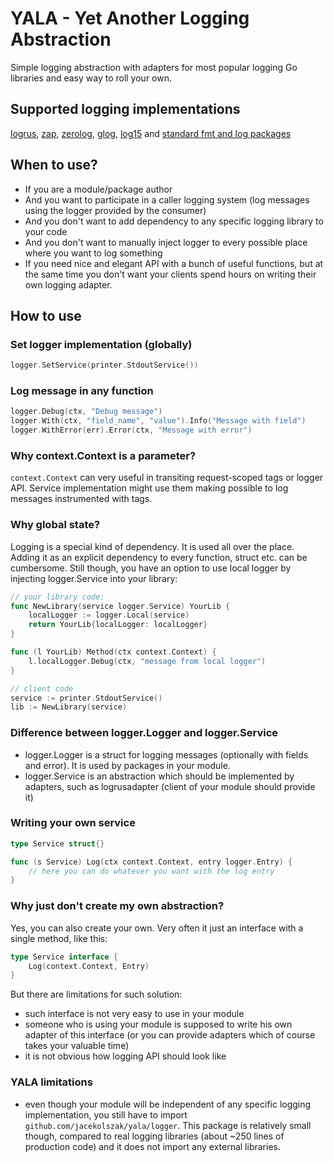 # YALA - Yet Another Logging Abstraction

Simple logging abstraction with adapters for most popular logging Go libraries and easy way to roll your own.

## Supported logging implementations

[logrus](adapter/logrusadapter), [zap](adapter/zapadapter), [zerolog](adapter/zerologadapter), [glog](adapter/glogadapter), [log15](adapter/log15adapter) and [standard fmt and log packages](adapter/printer)

## When to use?

* If you are a module/package author
* And you want to participate in a caller logging system (log messages using the logger provided by the consumer)
* And you don't want to add dependency to any specific logging library to your code
* And you don't want to manually inject logger to every possible place where you want to log something
* If you need nice and elegant API with a bunch of useful functions, but at the same time you don't want your clients spend hours on writing their own logging adapter.

## How to use

### Set logger implementation (globally)

```go
logger.SetService(printer.StdoutService())
```

### Log message in any function

```go
logger.Debug(ctx, "Debug message")
logger.With(ctx, "field_name", "value").Info("Message with field")
logger.WithError(err).Error(ctx, "Message with error")
```

### Why context.Context is a parameter?

`context.Context` can very useful in transiting request-scoped tags or logger API. Service implementation might use them
making possible to log messages instrumented with tags.

### Why global state?

Logging is a special kind of dependency. It is used all over the place. Adding it as an explicit dependency to every
function, struct etc. can be cumbersome. Still though, you have an option to use local logger by injecting
logger.Service into your library:

```go
// your library code:
func NewLibrary(service logger.Service) YourLib {
    localLogger := logger.Local(service)
    return YourLib{localLogger: localLogger}
}

func (l YourLib) Method(ctx context.Context) {
    l.localLogger.Debug(ctx, "message from local logger")
}

// client code
service := printer.StdoutService()
lib := NewLibrary(service)
```

### Difference between logger.Logger and logger.Service

* logger.Logger is a struct for logging messages (optionally with fields and error). It is used by packages in your module.
* logger.Service is an abstraction which should be implemented by adapters, such as logrusadapter (client of your module should provide it)

### Writing your own service

```go
type Service struct{}

func (s Service) Log(ctx context.Context, entry logger.Entry) {
    // here you can do whatever you want with the log entry 
}
```

### Why just don't create my own abstraction?

Yes, you can also create your own. Very often it just an interface with a single method, like this:

```go
type Service interface {
    Log(context.Context, Entry)
}
```

But there are limitations for such solution:

* such interface is not very easy to use in your module
* someone who is using your module is supposed to write his own adapter of this interface (or you can provide adapters which
  of course takes your valuable time)
* it is not obvious how logging API should look like

### YALA limitations

* even though your module will be independent of any specific logging implementation, you still have to import 
  `github.com/jacekolszak/yala/logger`. This package is relatively small though, compared to real logging libraries
  (about ~250 lines of production code) and it does not import any external libraries.

